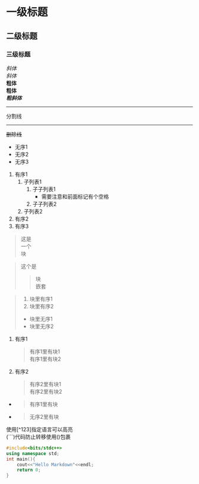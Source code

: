 # 一级标题  
## 二级标题
### 三级标题
*斜体*  
_斜体_  
**粗体**  
__粗体__  
***粗斜体***  
***
分割线  
***  
~~删除线~~  
* 无序1  
* 无序2  
* 无序3  
1. 有序1  
    1. 子列表1  
        1. 子子列表1
            * 需要注意和前面标记有个空格
        2. 子子列表2
    2. 子列表2
2. 有序2  
3. 有序3  
> 这是  
> 一个  
> 块  
  
>这个是  
>>块  
>>嵌套

> 1. 块里有序1  
> 2. 块里有序2  
> * 块里无序1  
> * 块里无序2  
  
1. 有序1  
    > 有序1里有块1  
    > 有序1里有块2  
2. 有序2  
    > 有序2里有块1  
    > 有序2里有块2  
* > 有序1里有块  
* > 无序2里有块  

使用[^123]指定语言可以高亮  
(```)代码防止转移使用()包裹  
```c++
#include<bits/stdc++>
using namespace std;
int main(){
    cout<<"Hello Markdown"<<endl;
    return 0;
}
```
